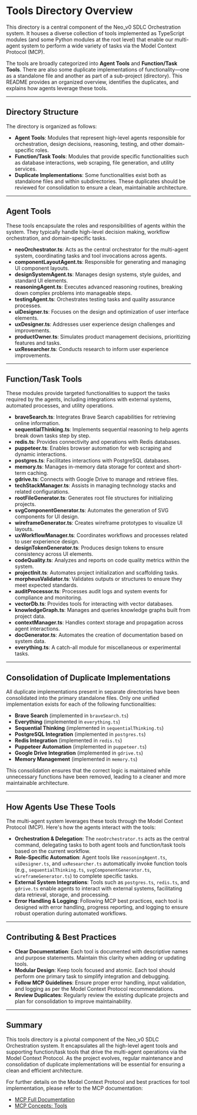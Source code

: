 # Tools Directory Overview

This directory is a central component of the Neo_v0 SDLC Orchestration system. It houses a diverse collection of tools implemented as TypeScript modules (and some Python modules at the root level) that enable our multi-agent system to perform a wide variety of tasks via the Model Context Protocol (MCP).

The tools are broadly categorized into **Agent Tools** and **Function/Task Tools**. There are also some duplicate implementations of functionality—one as a standalone file and another as part of a sub-project (directory). This README provides an organized overview, identifies the duplicates, and explains how agents leverage these tools.

---

## Directory Structure

The directory is organized as follows:

- **Agent Tools**: Modules that represent high-level agents responsible for orchestration, design decisions, reasoning, testing, and other domain-specific roles.
- **Function/Task Tools**: Modules that provide specific functionalities such as database interactions, web scraping, file generation, and utility services.
- **Duplicate Implementations**: Some functionalities exist both as standalone files and within subdirectories. These duplicates should be reviewed for consolidation to ensure a clean, maintainable architecture.

---

## Agent Tools

These tools encapsulate the roles and responsibilities of agents within the system. They typically handle high-level decision making, workflow orchestration, and domain-specific tasks.

- **neoOrchestrator.ts**: Acts as the central orchestrator for the multi-agent system, coordinating tasks and tool invocations across agents.
- **componentLayoutAgent.ts**: Responsible for generating and managing UI component layouts.
- **designSystemAgent.ts**: Manages design systems, style guides, and standard UI elements.
- **reasoningAgent.ts**: Executes advanced reasoning routines, breaking down complex problems into manageable steps.
- **testingAgent.ts**: Orchestrates testing tasks and quality assurance processes.
- **uiDesigner.ts**: Focuses on the design and optimization of user interface elements.
- **uxDesigner.ts**: Addresses user experience design challenges and improvements.
- **productOwner.ts**: Simulates product management decisions, prioritizing features and tasks.
- **uxResearcher.ts**: Conducts research to inform user experience improvements.

---

## Function/Task Tools

These modules provide targeted functionalities to support the tasks required by the agents, including integrations with external systems, automated processes, and utility operations.

- **braveSearch.ts**: Integrates Brave Search capabilities for retrieving online information.
- **sequentialThinking.ts**: Implements sequential reasoning to help agents break down tasks step by step.
- **redis.ts**: Provides connectivity and operations with Redis databases.
- **puppeteer.ts**: Enables browser automation for web scraping and dynamic interactions.
- **postgres.ts**: Facilitates interactions with PostgreSQL databases.
- **memory.ts**: Manages in-memory data storage for context and short-term caching.
- **gdrive.ts**: Connects with Google Drive to manage and retrieve files.
- **techStackManager.ts**: Assists in managing technology stacks and related configurations.
- **rootFileGenerator.ts**: Generates root file structures for initializing projects.
- **svgComponentGenerator.ts**: Automates the generation of SVG components for UI design.
- **wireframeGenerator.ts**: Creates wireframe prototypes to visualize UI layouts.
- **uxWorkflowManager.ts**: Coordinates workflows and processes related to user experience design.
- **designTokenGenerator.ts**: Produces design tokens to ensure consistency across UI elements.
- **codeQuality.ts**: Analyzes and reports on code quality metrics within the system.
- **projectInit.ts**: Automates project initialization and scaffolding tasks.
- **morpheusValidator.ts**: Validates outputs or structures to ensure they meet expected standards.
- **auditProcessor.ts**: Processes audit logs and system events for compliance and monitoring.
- **vectorDb.ts**: Provides tools for interacting with vector databases.
- **knowledgeGraph.ts**: Manages and queries knowledge graphs built from project data.
- **contextManager.ts**: Handles context storage and propagation across agent interactions.
- **docGenerator.ts**: Automates the creation of documentation based on system data.
- **everything.ts**: A catch-all module for miscellaneous or experimental tasks.

---

## Consolidation of Duplicate Implementations

All duplicate implementations present in separate directories have been consolidated into the primary standalone files. Only one unified implementation exists for each of the following functionalities:

- **Brave Search** (implemented in `braveSearch.ts`)
- **Everything** (implemented in `everything.ts`)
- **Sequential Thinking** (implemented in `sequentialThinking.ts`)
- **PostgreSQL Integration** (implemented in `postgres.ts`)
- **Redis Integration** (implemented in `redis.ts`)
- **Puppeteer Automation** (implemented in `puppeteer.ts`)
- **Google Drive Integration** (implemented in `gdrive.ts`)
- **Memory Management** (implemented in `memory.ts`)

This consolidation ensures that the correct logic is maintained while unnecessary functions have been removed, leading to a cleaner and more maintainable architecture.

---

## How Agents Use These Tools

The multi-agent system leverages these tools through the Model Context Protocol (MCP). Here's how the agents interact with the tools:

- **Orchestration & Delegation**: The `neoOrchestrator.ts` acts as the central command, delegating tasks to both agent tools and function/task tools based on the current workflow.
- **Role-Specific Automation**: Agent tools like `reasoningAgent.ts`, `uiDesigner.ts`, and `uxResearcher.ts` automatically invoke function tools (e.g., `sequentialThinking.ts`, `svgComponentGenerator.ts`, `wireframeGenerator.ts`) to complete specific tasks.
- **External System Integrations**: Tools such as `postgres.ts`, `redis.ts`, and `gdrive.ts` enable agents to interact with external systems, facilitating data retrieval, storage, and processing.
- **Error Handling & Logging**: Following MCP best practices, each tool is designed with error handling, progress reporting, and logging to ensure robust operation during automated workflows.

---

## Contributing & Best Practices

- **Clear Documentation**: Each tool is documented with descriptive names and purpose statements. Maintain this clarity when adding or updating tools.
- **Modular Design**: Keep tools focused and atomic. Each tool should perform one primary task to simplify integration and debugging.
- **Follow MCP Guidelines**: Ensure proper error handling, input validation, and logging as per the Model Context Protocol recommendations.
- **Review Duplicates**: Regularly review the existing duplicate projects and plan for consolidation to improve maintainability.

---

## Summary

This tools directory is a pivotal component of the Neo_v0 SDLC Orchestration system. It encapsulates all the high-level agent tools and supporting function/task tools that drive the multi-agent operations via the Model Context Protocol. As the project evolves, regular maintenance and consolidation of duplicate implementations will be essential for ensuring a clean and efficient architecture.

For further details on the Model Context Protocol and best practices for tool implementation, please refer to the MCP documentation:
- [MCP Full Documentation](https://modelcontextprotocol.io/llms-full.txt)
- [MCP Concepts: Tools](https://modelcontextprotocol.io/docs/concepts/tools) 